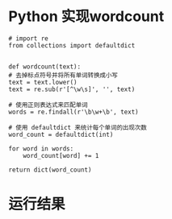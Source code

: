 
# Python 实现wordcount
    # import re
    from collections import defaultdict


    def wordcount(text):
    # 去掉标点符号并将所有单词转换成小写
    text = text.lower()
    text = re.sub(r'[^\w\s]', '', text)

    # 使用正则表达式来匹配单词
    words = re.findall(r'\b\w+\b', text)

    # 使用 defaultdict 来统计每个单词的出现次数
    word_count = defaultdict(int)

    for word in words:
        word_count[word] += 1

    return dict(word_count)
# 运行结果
